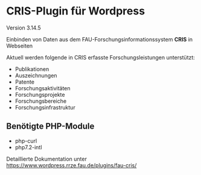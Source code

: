 CRIS-Plugin für Wordpress
=========================

Version 3.14.5

Einbinden von Daten aus dem FAU-Forschungsinformationssystem <b>CRIS</b> in Webseiten

Aktuell werden folgende in CRIS erfasste Forschungsleistungen unterstützt:
- Publikationen
- Auszeichnungen
- Patente
- Forschungsaktivitäten
- Forschungsprojekte
- Forschungsbereiche
- Forschungsinfrastruktur

## Benötigte PHP-Module

* php-curl
* php7.2-intl


Detaillierte Dokumentation unter https://www.wordpress.rrze.fau.de/plugins/fau-cris/
